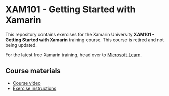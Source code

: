 # XAM101 - Getting Started with Xamarin

This repository contains exercises for the Xamarin University **XAM101 - Getting Started with Xamarin** training course. This course is retired and not being updated.

For the latest free Xamarin training, head over to [Microsoft Learn](https://aka.ms/learn-xamarin).

## Course materials

* [Course video](https://youtu.be/-WPlDSNTDNM)
* [Exercise instructions](https://XamarinUniversity.github.io/XAM101/)
